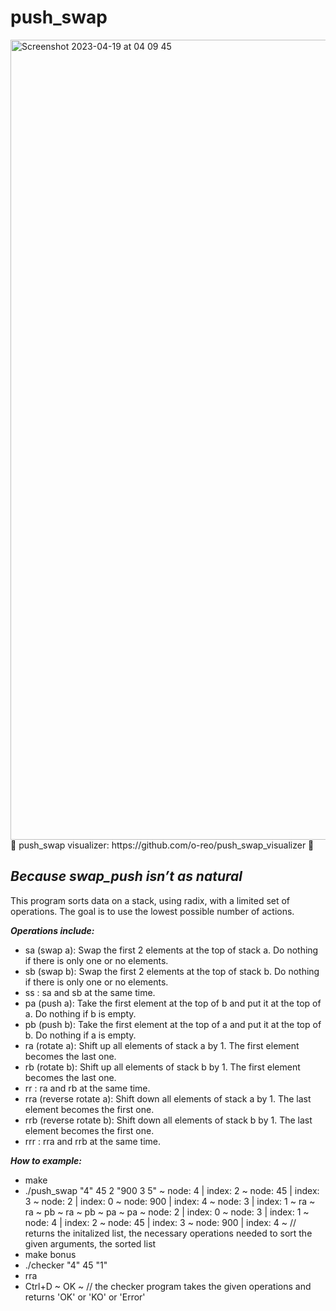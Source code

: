 # push_swap

<img width="1280" alt="Screenshot 2023-04-19 at 04 09 45" src="https://user-images.githubusercontent.com/115113929/232948436-054f86ed-46a7-4306-b589-3948581fad64.png">
💫 push_swap visualizer: https://github.com/o-reo/push_swap_visualizer 💫

## ***Because swap_push isn’t as natural***

This program sorts data on a stack, using radix, with a limited set of operations. The goal is to use the lowest possible number of actions.

 ***Operations include:***
 - sa (swap a): Swap the first 2 elements at the top of stack a. Do nothing if there is only one or no elements.
 - sb (swap b): Swap the first 2 elements at the top of stack b. Do nothing if there is only one or no elements.
 - ss : sa and sb at the same time.
 - pa (push a): Take the first element at the top of b and put it at the top of a. Do nothing if b is empty.
 - pb (push b): Take the first element at the top of a and put it at the top of b. Do nothing if a is empty.
 - ra (rotate a): Shift up all elements of stack a by 1. The first element becomes the last one.
 - rb (rotate b): Shift up all elements of stack b by 1. The first element becomes the last one.
 - rr : ra and rb at the same time.
 - rra (reverse rotate a): Shift down all elements of stack a by 1. The last element becomes the first one.
 - rrb (reverse rotate b): Shift down all elements of stack b by 1. The last element becomes the first one.
 - rrr : rra and rrb at the same time.

***How to example:***
 - make
 - ./push_swap "4" 45 2 "900 3 5"
    ~ node: 4 | index: 2
    ~ node: 45 | index: 3
    ~ node: 2 | index: 0
    ~ node: 900 | index: 4
    ~ node: 3 | index: 1
    ~ ra
    ~ ra
    ~ pb
    ~ ra
    ~ pb
    ~ pa
    ~ pa
    ~ node: 2 | index: 0
    ~ node: 3 | index: 1
    ~ node: 4 | index: 2
    ~ node: 45 | index: 3
    ~ node: 900 | index: 4
    ~ // returns the initalized list, the necessary operations needed to sort the given arguments, the sorted list
 - make bonus
 - ./checker "4" 45 "1"
 - rra
 - Ctrl+D
     ~ OK
     ~ // the checker program takes the given operations and returns 'OK' or 'KO' or 'Error'
